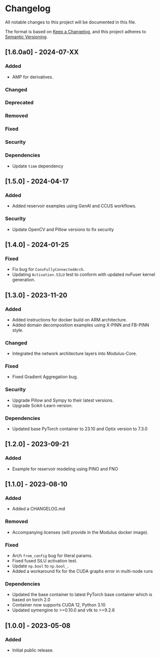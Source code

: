 <!-- markdownlint-disable MD024 -->
# Changelog

All notable changes to this project will be documented in this file.

The format is based on [Keep a Changelog](https://keepachangelog.com/en/1.0.0/),
and this project adheres to [Semantic Versioning](https://semver.org/spec/v2.0.0.html).

## [1.6.0a0] - 2024-07-XX

### Added

- AMP for derivatives.

### Changed

### Deprecated

### Removed

### Fixed

### Security

### Dependencies

- Update `timm` dependency

## [1.5.0] - 2024-04-17

### Added

- Added reservoir examples using GenAI and CCUS workflows.

### Security

- Update OpenCV and Pillow versions to fix security

## [1.4.0] - 2024-01-25

### Fixed

- Fix bug for `ConvFullyConnectedArch`.
- Updating `Activation.SILU` test to conform with updated nvFuser kernel generation.

## [1.3.0] - 2023-11-20

### Added

- Added instructions for docker build on ARM architecture.
- Added domain decomposition examples using X-PINN and FB-PINN style.

### Changed

- Integrated the network architecture layers into Modulus-Core.

### Fixed

- Fixed Gradient Aggregation bug.

### Security

- Upgrade Pillow and Sympy to their latest versions.
- Upgrade Scikit-Learn version.

### Dependencies

- Updated base PyTorch container to 23.10 and Optix version to 7.3.0

## [1.2.0] - 2023-09-21

### Added

- Example for reservoir modeling using PINO and FNO

## [1.1.0] - 2023-08-10

### Added

- Added a CHANGELOG.md

### Removed

- Accompanying licenses (will provide in the Modulus docker image).

### Fixed

- Arch `from_config` bug for literal params.
- Fixed fused SiLU activation test.
- Update `np.bool` to `np.bool_`.
- Added a workaround fix for the CUDA graphs error in multi-node runs

### Dependencies

- Updated the base container to latest PyTorch base container which is based on torch 2.0
- Container now supports CUDA 12, Python 3.10
- Updated symengine to >=0.10.0 and vtk to >=9.2.6

## [1.0.0] - 2023-05-08

### Added

- Initial public release.
